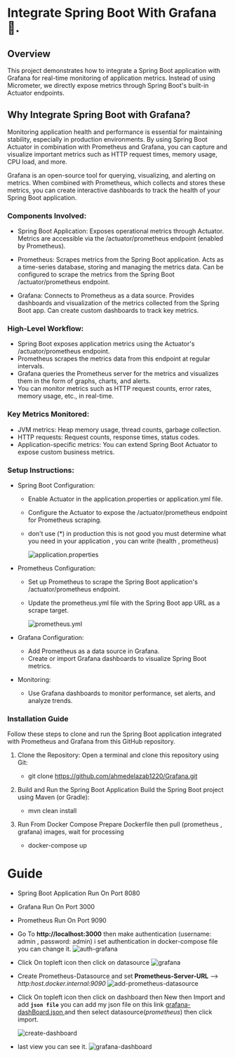 # Integrate Spring Boot With Grafana 🚀.

## Overview

This project demonstrates how to integrate a Spring Boot application with Grafana for real-time monitoring of application metrics. Instead of using Micrometer, we directly expose metrics through Spring Boot's built-in Actuator endpoints.

## Why Integrate Spring Boot with Grafana?

Monitoring application health and performance is essential for maintaining stability, especially in production environments. By using Spring Boot Actuator in combination with Prometheus and Grafana, you can capture and visualize important metrics such as HTTP request times, memory usage, CPU load, and more.

Grafana is an open-source tool for querying, visualizing, and alerting on metrics. When combined with Prometheus, which collects and stores these metrics, you can create interactive dashboards to track the health of your Spring Boot application.

### Components Involved:

- Spring Boot Application: Exposes operational metrics through Actuator. Metrics are accessible via the /actuator/prometheus endpoint (enabled by Prometheus).

- Prometheus: Scrapes metrics from the Spring Boot application. Acts as a time-series database, storing and managing the metrics data. Can be configured to scrape the metrics from the Spring Boot /actuator/prometheus endpoint.

- Grafana: Connects to Prometheus as a data source. Provides dashboards and visualization of the metrics collected from the Spring Boot app. Can create custom dashboards to track key metrics.

### High-Level Workflow:

- Spring Boot exposes application metrics using the Actuator's /actuator/prometheus endpoint.
- Prometheus scrapes the metrics data from this endpoint at regular intervals.
- Grafana queries the Prometheus server for the metrics and visualizes them in the form of graphs, charts, and alerts.
- You can monitor metrics such as HTTP request counts, error rates, memory usage, etc., in real-time.

### Key Metrics Monitored:

- JVM metrics: Heap memory usage, thread counts, garbage collection.
- HTTP requests: Request counts, response times, status codes.
- Application-specific metrics: You can extend Spring Boot Actuator to expose custom business metrics.

### Setup Instructions:

- Spring Boot Configuration:

  - Enable Actuator in the application.properties or application.yml file.
  - Configure the Actuator to expose the /actuator/prometheus endpoint for Prometheus scraping.
  - don't use (\*) in production this is not good you must determine what you need in your application , you can write (health , prometheus)

    ![application.properties](https://github.com/user-attachments/assets/d413ae84-69e2-4f1e-84b9-a9d17a81a298)

- Prometheus Configuration:

  - Set up Prometheus to scrape the Spring Boot application's /actuator/prometheus endpoint.
  - Update the prometheus.yml file with the Spring Boot app URL as a scrape target.

    ![prometheus.yml](https://github.com/user-attachments/assets/de2f6ff5-2828-4163-8f42-c964af3f50bf)

- Grafana Configuration:

  - Add Prometheus as a data source in Grafana.
  - Create or import Grafana dashboards to visualize Spring Boot metrics.

- Monitoring:

  - Use Grafana dashboards to monitor performance, set alerts, and analyze trends.

### Installation Guide

Follow these steps to clone and run the Spring Boot application integrated with Prometheus and Grafana from this GitHub repository.

1. Clone the Repository:
   Open a terminal and clone this repository using Git:

   - git clone https://github.com/ahmedelazab1220/Grafana.git

2. Build and Run the Spring Boot Application
   Build the Spring Boot project using Maven (or Gradle):

   - mvn clean install

3. Run From Docker Compose
   Prepare Dockerfile then pull (prometheus , grafana) images, wait for processing

   - docker-compose up

# Guide

- Spring Boot Application Run On Port 8080
- Grafana Run On Port 3000
- Prometheus Run On Port 9090

- Go To **http://localhost:3000** then make authentication (username: admin , password: admin) i set authentication in docker-compose file you can change it.
  ![auth-grafana](https://github.com/user-attachments/assets/28a8eaec-6155-4e6d-8450-59e073e898b5)

- Click On topleft icon then click on datasource
  ![grafana](https://github.com/user-attachments/assets/cb9b5d3f-0ed9-4e55-a154-841648b7b06b)

- Create Prometheus-Datasource and set **Prometheus-Server-URL** --> _http:host.docker.internal:9090_
  ![add-prometheus-datasource](https://github.com/user-attachments/assets/1dd5948f-fe4c-44c2-8fab-6e35304b51ea)

- Click On topleft icon then click on dashboard then New then Import and add **`json file`** you can add my json file on this link <a href="https://github.com/ahmedelazab1220/Grafana/blob/develop/config/grafana-dashboard.json"> grafana-dashBoard.json </a> and then select datasource(_prometheus_) then click import.

  ![create-dashboard](https://github.com/user-attachments/assets/f259560e-6a31-4fe0-93c5-ed60dbec785a)

- last view you can see it.
  ![grafana-dashboard](https://github.com/user-attachments/assets/98fdd126-890d-4d37-b773-b2fa4f1988c5)
